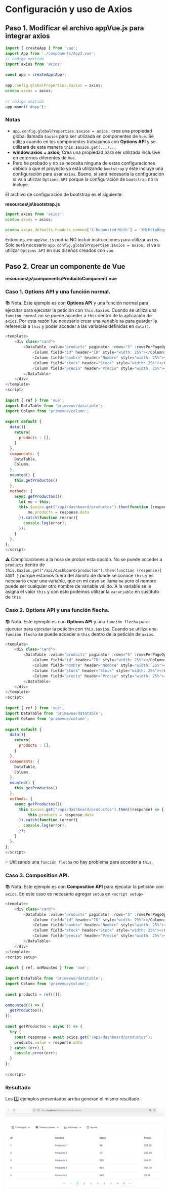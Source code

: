 # Configuración y uso de Axios

## Paso 1. Modificar el archivo appVue.js para integrar axios

```javascript
import { createApp } from 'vue';
import App from './components/App3.vue';
// código omitido
import axios from 'axios'

const app = createApp(App);

app.config.globalProperties.$axios = axios;
window.axios = axios;

// código omitido
app.mount('#app');
```
### Notas
* `app.config.globalProperties.$axios = axios;` crea una propiedad global llamada `$axios` para ser utilizada en componentes de `Vue`. Se utiliza cuando en los componentes trabajamos con **Options API** y se utilizará de esta manera `this.$axios.get(...)...`  
* **window.axios = axios;** Crea una propiedad para ser utilizada inclusive en entornos diferentes de `Vue`.  
* Pero he probado y no se necesita ninguna de estas configuraciones debido a que el proyecto ya está utilizando `bootstrap` y éste incluye una configuración para usar `axios`. Bueno, sí será necesaria la configuración si va a utilizar `Options API` porque la configuración de `bootstrap` no la incluye.    

El archivo de configuración de bootstrap es el siguiente:  

**resources\js\bootstrap.js**  

```javascript
import axios from 'axios';
window.axios = axios;

window.axios.defaults.headers.common['X-Requested-With'] = 'XMLHttpRequest';
```
Entonces, en `appVue.js` podría NO incluir instrucciones para utilizar `axios`. Solo será necesario `app.config.globalProperties.$axios = axios;` si va a utilizar `Options API` en sus diseños creados con `vue`.  

## Paso 2. Crear un componente de Vue

**resources\js\components\ProductoComponent.vue**  

### Caso 1. Options API y una función normal.    
:books: Nota. Este ejemplo es con **Options API** y una función normal para ejecutar para ejecutar la petición con `this.$axios`. Cuando se utiliza una `función normal` no se puede acceder a `this` dentro de la aplicación de `axios`.  Por esta razón fue necesario crear una variable `me` para guardar la referencia a `this` y poder acceder a las variables definidas en `data()`.   

```javascript
<template>
    <div class="card">
        <DataTable :value="products" paginator :rows="5" :rowsPerPageOptions="[5, 10, 20, 50]" tableStyle="min-width: 50rem">
            <Column field="id" header="ID" style="width: 25%"></Column>
            <Column field="nombre" header="Nombre" style="width: 25%"></Column>
            <Column field="stock" header="Stock" style="width: 25%"></Column>
            <Column field="precio" header="Precio" style="width: 25%"></Column>
        </DataTable>
    </div>
</template>
<script>

import { ref } from 'vue';
import DataTable from 'primevue/datatable';
import Column from 'primevue/column';

export default {
  data(){
    return{
      products : [],
    }
  },
  components: {       
    DataTable,
    Column,  
  },
  mounted() {
    this.getProductos()
  },
  methods: {
    async getProductos(){
      let me = this;
      this.$axios.get("/api/dashboard/productos").then(function (response){
          me.products = response.data
      }).catch(function (error){
        console.log(error);
      });
    }
  },
};
</script>
```
:warning: Complicaciones a la hora de probar esta opción. No se puede acceder a `products` dentro de `this.$axios.get("/api/dashboard/productos").then(function (response){ AQUÍ }` porque estamos fuera del ábmito de donde se conoce `this` y es necesario crear una variable, que en mi caso se llama `me` pero el nombre puede ser cualquier otro nombre de variable válido. A la variable se le asigna el valor `this` y con esto podemos utilizar la `varariable` en sustituto de `this` 

### Caso 2. Options API y una función flecha.  
:books: Nota. Este ejemplo es con **Options API** y una `función flecha` para ejecutar para ejecutar la petición con `this.$axios`. Cuando se utiliza una `función flecha` se puede acceder a `this` dentro de la petición de `axios`.   

```javascript
<template>
    <div class="card">
        <DataTable :value="products" paginator :rows="5" :rowsPerPageOptions="[5, 10, 20, 50]" tableStyle="min-width: 50rem">
            <Column field="id" header="ID" style="width: 25%"></Column>
            <Column field="nombre" header="Nombre" style="width: 25%"></Column>
            <Column field="stock" header="Stock" style="width: 25%"></Column>
            <Column field="precio" header="Precio" style="width: 25%"></Column>
        </DataTable>
    </div>
</template>
<script>

import { ref } from 'vue';
import DataTable from 'primevue/datatable';
import Column from 'primevue/column';

export default {
  data(){
    return{
      products : [],
    }
  },
  components: {       
    DataTable,
    Column,  
  },
  mounted() {
    this.getProductos()
  },
  methods: {
    async getProductos(){
      this.$axios.get("/api/dashboard/productos").then((response) => {
          this.products = response.data
      }).catch(function (error){
        console.log(error);
      });
    }
  },
};
</script>
```

:sweat_drops: Utilizando una `función flecha` no hay problema para acceder a `this`.

### Caso 3. Composition API.    
:books: Nota. Este ejemplo es con **Composition API** para ejecutar la petición con `axios`. En este caso es necesario agregar `setup` en `<script setup>`    

```javascript
<template>
    <div class="card">
        <DataTable :value="products" paginator :rows="5" :rowsPerPageOptions="[5, 10, 20, 50]" tableStyle="min-width: 50rem">
            <Column field="id" header="ID" style="width: 25%"></Column>
            <Column field="nombre" header="Nombre" style="width: 25%"></Column>
            <Column field="stock" header="Stock" style="width: 25%"></Column>
            <Column field="precio" header="Precio" style="width: 25%"></Column>
        </DataTable>
    </div>
</template>
<script setup>

import { ref, onMounted } from 'vue';

import DataTable from 'primevue/datatable';
import Column from 'primevue/column';

const products = ref([]);

onMounted(() => {
  getProductos();
});

const getProductos = async () => {
  try {
    const response = await axios.get("/api/dashboard/productos");
    products.value = response.data
  } catch (err) {
    console.error(err);
  }
};

</script>
```  

### Resultado

Los :three: ejemplos presentados arriba generan el mismo resultado.  

![image](./img/lista_productos.png)  